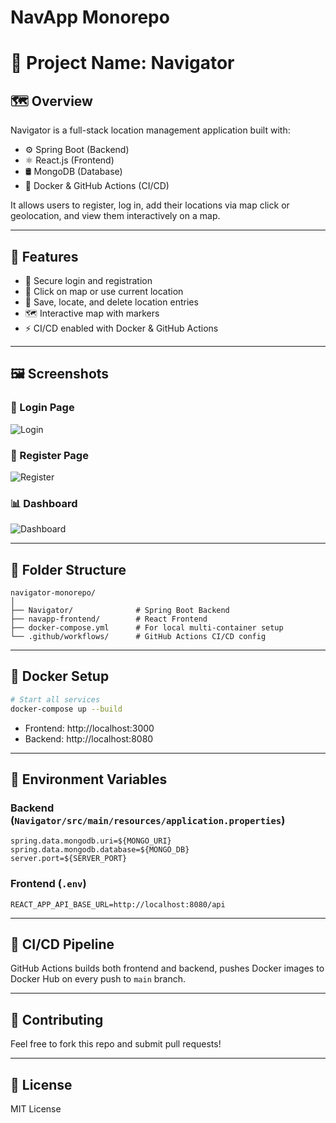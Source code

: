 # NavApp Monorepo

# 📌 Project Name: Navigator

## 🗺️ Overview
Navigator is a full-stack location management application built with:

- ⚙️ Spring Boot (Backend)
- ⚛️ React.js (Frontend)
- 🛢️ MongoDB (Database)
- 🐳 Docker & GitHub Actions (CI/CD)

It allows users to register, log in, add their locations via map click or geolocation, and view them interactively on a map.

---

## 🚀 Features

- 🔐 Secure login and registration
- 📍 Click on map or use current location
- 📝 Save, locate, and delete location entries
- 🗺️ Interactive map with markers
- ⚡ CI/CD enabled with Docker & GitHub Actions

---

## 🖼️ Screenshots

### 🔐 Login Page
![Login](assets/login.png)

### 📝 Register Page
![Register](assets/register.png)

### 📊 Dashboard
![Dashboard](assets/dashboard.png)

---

## 📁 Folder Structure

```
navigator-monorepo/
│
├── Navigator/              # Spring Boot Backend
├── navapp-frontend/        # React Frontend
├── docker-compose.yml      # For local multi-container setup
└── .github/workflows/      # GitHub Actions CI/CD config
```

---

## 🐳 Docker Setup

```bash
# Start all services
docker-compose up --build
```

- Frontend: http://localhost:3000
- Backend: http://localhost:8080

---

## 🔧 Environment Variables

### Backend (`Navigator/src/main/resources/application.properties`)
```properties
spring.data.mongodb.uri=${MONGO_URI}
spring.data.mongodb.database=${MONGO_DB}
server.port=${SERVER_PORT}
```

### Frontend (`.env`)
```env
REACT_APP_API_BASE_URL=http://localhost:8080/api
```

---

## 🔄 CI/CD Pipeline

GitHub Actions builds both frontend and backend, pushes Docker images to Docker Hub on every push to `main` branch.

---

## 🤝 Contributing

Feel free to fork this repo and submit pull requests!

---

## 📜 License

MIT License

